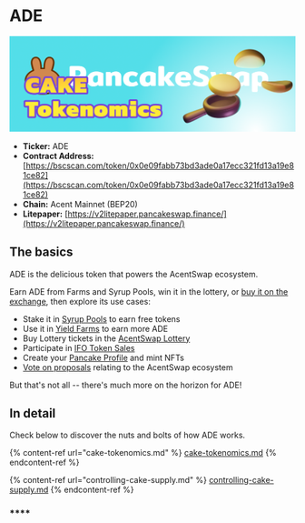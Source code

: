 # ADE

![](../../.gitbook/assets/tokenomics-header.png)

* **Ticker:** ADE
* **Contract Address:** [https://bscscan.com/token/0x0e09fabb73bd3ade0a17ecc321fd13a19e81ce82](https://bscscan.com/token/0x0e09fabb73bd3ade0a17ecc321fd13a19e81ce82)
* **Chain:** Acent Mainnet (BEP20)
* **Litepaper:** [https://v2litepaper.pancakeswap.finance/](https://v2litepaper.pancakeswap.finance/)

## The basics

ADE is the delicious token that powers the AcentSwap ecosystem.

Earn ADE from Farms and Syrup Pools, win it in the lottery, or [buy it on the exchange](../../products/pancakeswap-exchange/), then explore its use cases:

* Stake it in [Syrup Pools](../../products/syrup-pool/) to earn free tokens
* Use it in [Yield Farms](https://docs.pancakeswap.finance/products/yield-farming) to earn more ADE
* Buy Lottery tickets in the [AcentSwap Lottery](../../products/lottery/)
* Participate in [IFO Token Sales](../../products/ifo-initial-farm-offering/)
* Create your [Pancake Profile](../../products/nft-profile-system/) and mint NFTs
* [Vote on proposals](../../products/voting/) relating to the AcentSwap ecosystem

But that's not all -- there's much more on the horizon for ADE!

## In detail

Check below to discover the nuts and bolts of how ADE works.

{% content-ref url="cake-tokenomics.md" %}
[cake-tokenomics.md](cake-tokenomics.md)
{% endcontent-ref %}

{% content-ref url="controlling-cake-supply.md" %}
[controlling-cake-supply.md](controlling-cake-supply.md)
{% endcontent-ref %}

### \*\*\*\*
